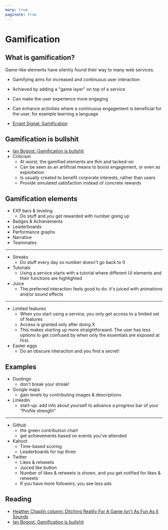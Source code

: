 ```yaml
---
marp: true
paginate: true
---
```

<!-- headingDivider: 3 -->
<!-- class: default -->
# Gamification

## What is gamification?

Game-like elements have silently found their way to many web services.

* Gamifying aims for increased and continuous user interaction
* Achieved by adding a "game layer" on top of a service
* Can make the user experience more engaging
* Can enhance activities where a continuous engagement is beneficial for the user, for example learning a language

* [Errant Signal: Gamification](https://www.youtube.com/watch?v=pWfMjQKXZXk)

## Gamification is bullshit

* [Ian Bogost: Gamification is bullshit](http://bogost.com/writing/blog/gamification_is_bullshit/)
* Criticism
  * At worst, the gamified elements are thin and tacked-on
  * Can be seen as an artificial means to boost engagement, or even as exploitation
  * Is usually created to benefit corporate interests, rather than users
  * Provide simulated satisfaction instead of concrete rewards

## Gamification elements

* EXP bars & leveling
  * Do stuff and you get rewarded with number going up
* Badges & Achievements
* Leaderboards
* Performance graphs
* Narrative
* Teammates

---

* Streaks
  * Do stuff every day so number doesn't go back to 0
* Tutorials
  * Using a service starts with a tutorial where different UI elements and their functions are highlighted
* Juice
  * The preferred interaction feels good to do: it's juiced with animations and/or sound effects

---

* Limited features
  * When you start using a service, you only get access to a limited set of features
  * Access is granted only after doing X
  * This makes starting up more straightforward. The user has less options to get confused by when only the essentials are exposed at first.
* Easter eggs
  * Do an obscure interaction and you find a secret!

## Examples

* Duolingo
  * don't break your streak!
* Google maps
  * gain levels by contributing images & descriptions
* Linkedin
  * start-up: add info about yourself to advance a progress bar of your "Profile strength"
---
* Github
  * the green contribution chart
  * get achievements based on events you've attended
* Kahoot
  * Time-based scoring
  * Leaderboards for top three
* Twitter
  * Likes & retweets
  * Juiced like button
  * Number of likes & retweets is shown, and you get notified for likes & retweets
  * If you have more followers, you see less ads

## Reading

* [Heather Chaplin column: Ditching Reality For A Game Isn't As Fun As It Sounds](https://slate.com/technology/2011/03/gamification-ditching-reality-for-a-game-isn-t-as-fun-as-it-sounds.html)
* [Ian Bogost: Gamification is bullshit](http://bogost.com/writing/blog/gamification_is_bullshit/)
